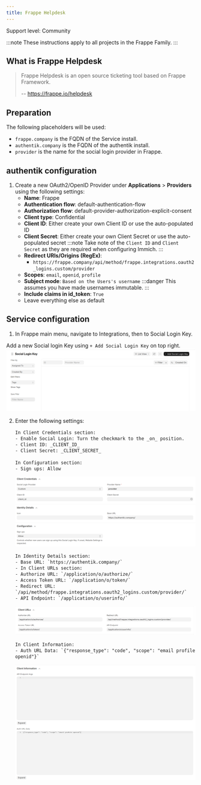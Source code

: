 ```yaml
---
title: Frappe Helpdesk
---
```


<span class="badge badge--secondary">Support level: Community</span>

:::note
These instructions apply to all projects in the Frappe Family.
:::

## What is Frappe Helpdesk

> Frappe Helpdesk is an open source ticketing tool based on Frappe Framework.
>
> -- https://frappe.io/helpdesk

## Preparation

The following placeholders will be used:

-   `frappe.company` is the FQDN of the Service install.
-   `authentik.company` is the FQDN of the authentik install.
-   `provider` is the name for the social login provider in Frappe.

## authentik configuration

1. Create a new OAuth2/OpenID Provider under **Applications** > **Providers** using the following settings:
    - **Name**: Frappe
    - **Authentication flow**: default-authentication-flow
    - **Authorization flow**: default-provider-authorization-explicit-consent
    - **Client type**: Confidential
    - **Client ID**: Either create your own Client ID or use the auto-populated ID
    - **Client Secret**: Either create your own Client Secret or use the auto-populated secret
      :::note
      Take note of the `Client ID` and `Client Secret` as they are required when configuring Immich.
      :::
    - **Redirect URIs/Origins (RegEx)**:
        - `https://frappe.company/api/method/frappe.integrations.oauth2_logins.custom/provider`
    - **Scopes**: `email`, `openid`, `profile`
    - **Subject mode**: `Based on the Users's username`
      :::danger
      This assumes you have made usernames immutable.
      :::
    - **Include claims in id_token**: `True`
    - Leave everything else as default

## Service configuration

1. In Frappe main menu, navigate to Integrations, then to Social Login Key.

Add a new Social login Key using `+ Add Social Login Key` on top right.
![](./frappe1.png)

2.  Enter the following settings:

        In Client Credentials section:
        - Enable Social Login: Turn the checkmark to the _on_ position.
        - Client ID: _CLIENT_ID_
        - Client Secret: _CLIENT_SECRET_

        In Configuration section:
        - Sign ups: Allow

    ![](./frappe2.png)

        In Identity Details section:
        - Base URL: `https://authentik.company/`
        - In Client URLs section:
        - Authorize URL: `/application/o/authorize/`
        - Access Token URL: `/application/o/token/`
        - Redirect URL: `/api/method/frappe.integrations.oauth2_logins.custom/provider/`
        - API Endpoint: `/application/o/userinfo/`

    ![](./frappe3.png)

        In Client Information:
        - Auth URL Data: `{"response_type": "code", "scope": "email profile openid"}`

    ![](./frappe4.png)

